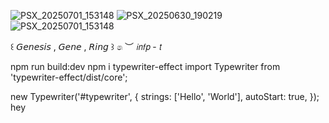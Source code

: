 ![PSX_20250701_153148](https://github.com/user-attachments/assets/02c061d5-8081-4b49-9877-998a379b8d0d)
![PSX_20250630_190219](https://github.com/user-attachments/assets/bfeff2a7-2018-4974-ba5d-1be7fd536a00)
![PSX_20250701_153148](https://github.com/user-attachments/assets/06069d4e-3359-46f3-b7a0-742a63a8e2f6)


꒰  𝘎𝘦𝘯𝘦𝘴𝘪𝘴 , 𝘎𝘦𝘯𝘦 , 𝘙𝘪𝘯𝘨  ꒱   ෧ ︶  𝘪𝘯𝘧𝘱 - 𝘵

 npm run build:dev 
 npm i typewriter-effect
 import Typewriter from 'typewriter-effect/dist/core';

new Typewriter('#typewriter', {
  strings: ['Hello', 'World'],
  autoStart: true,
}); hey
